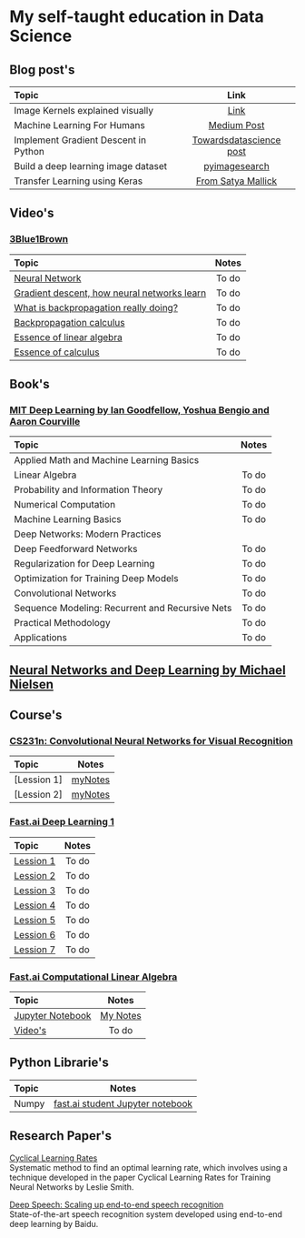 # My self-taught education in Data Science


## Blog post's
Topic | Link
:-- | :--:
Image Kernels explained visually | [Link](http://setosa.io/ev/image-kernels/)
Machine Learning For Humans | [Medium Post](https://medium.com/machine-learning-for-humans)
Implement Gradient Descent in Python | [Towardsdatascience post](https://towardsdatascience.com/implement-gradient-descent-in-python-9b93ed7108d1)
Build a deep learning image dataset | [pyimagesearch](https://www.pyimagesearch.com/2018/04/09/how-to-quickly-build-a-deep-learning-image-dataset)
Transfer Learning using Keras | [From Satya Mallick](https://www.learnopencv.com/keras-tutorial-transfer-learning-using-pre-trained-models/)

## Video's
### [3Blue1Brown](https://www.youtube.com/channel/UCYO_jab_esuFRV4b17AJtAw)
Topic | Notes
:-- | :--: 
[Neural Network](https://www.youtube.com/watch?v=aircAruvnKk&t=926s) | To do
[Gradient descent, how neural networks learn](https://www.youtube.com/watch?v=IHZwWFHWa-w&t=62s) | To do
[What is backpropagation really doing?](https://www.youtube.com/watch?v=Ilg3gGewQ5U) | To do
[Backpropagation calculus](https://www.youtube.com/watch?v=tIeHLnjs5U8)| To do
[Essence of linear algebra](https://www.youtube.com/playlist?list=PLZHQObOWTQDPD3MizzM2xVFitgF8hE_ab)| To do
[Essence of calculus](https://www.youtube.com/playlist?list=PLZHQObOWTQDMsr9K-rj53DwVRMYO3t5Yr)| To do


## Book's

### [MIT Deep Learning by Ian Goodfellow, Yoshua Bengio and Aaron Courville](https://github.com/janishar/mit-deep-learning-book-pdf/tree/master/complete-book-bookmarked-pdf)

Topic | Notes
:-- | :--: 
Applied Math and Machine Learning Basics | 
Linear Algebra | To do 
Probability and Information Theory | To do 
Numerical Computation | To do 
Machine Learning Basics | To do 
Deep Networks: Modern Practices | 
Deep Feedforward Networks | To do 
Regularization for Deep Learning | To do 
Optimization for Training Deep Models | To do 
Convolutional Networks | To do
Sequence Modeling: Recurrent and Recursive Nets | To do 
Practical Methodology | To do 
Applications | To do

## [Neural Networks and Deep Learning by Michael Nielsen](http://neuralnetworksanddeeplearning.com/index.html)

## Course's

### [CS231n: Convolutional Neural Networks for Visual Recognition](http://cs231n.github.io/)
Topic | Notes
:-- | :--: 
[Lession 1] | [myNotes](https://github.com/nullbyte91/LearningPath/tree/master/courses/cs231)
[Lession 2] | [myNotes](https://github.com/nullbyte91/LearningPath/tree/master/courses/cs231)

### [Fast.ai Deep Learning 1](https://course.fast.ai/start.html)
Topic | Notes
:-- | :--: 
[Lession 1](https://www.youtube.com/watch?v=IPBSB1HLNLo&feature=youtu.be) | To do 
[Lession 2](https://www.youtube.com/watch?v=JNxcznsrRb8&feature=youtu.be) | To do 
[Lession 3](https://www.youtube.com/watch?v=9C06ZPF8Uuc&feature=youtu.be) | To do
[Lession 4](https://www.youtube.com/watch?v=gbceqO8PpBg&feature=youtu.be) | To do
[Lession 5](https://www.youtube.com/watch?v=J99NV9Cr75I&feature=youtu.be) | To do 
[Lession 6](https://www.youtube.com/watch?v=sHcLkfRrgoQ&feature=youtu.be) | To do 
[Lession 7](https://www.youtube.com/watch?v=H3g26EVADgY&feature=youtu.be) | To do


### [Fast.ai Computational Linear Algebra](https://www.fast.ai/2017/07/17/num-lin-alg/)
Topic | Notes
:-- | :--: 
[Jupyter Notebook](https://github.com/fastai/numerical-linear-algebra/blob/master/README.md) | [My Notes](https://github.com/nullbyte91/LearningPath/tree/master/courses/fast.ai/computational_linear_algebra)
[Video's](https://www.youtube.com/playlist?list=PLtmWHNX-gukIc92m1K0P6bIOnZb-mg0hY) | To do 

## Python Librarie's
Topic | Notes
:-- | :--:
Numpy | [fast.ai student Jupyter notebook](https://github.com/jamesdietle/fastaipart1v2/blob/master/Tutorials/NumpyTutorial.ipynb)

## Research Paper's
[Cyclical Learning Rates](https://arxiv.org/abs/1506.01186)<br>
 Systematic method to find an optimal learning rate, which involves using a technique developed in the paper Cyclical Learning Rates for Training Neural Networks by Leslie Smith.

[
Deep Speech: Scaling up end-to-end speech recognition](https://arxiv.org/abs/1412.5567)</br>
 State-of-the-art speech recognition system developed using end-to-end deep learning by Baidu.


